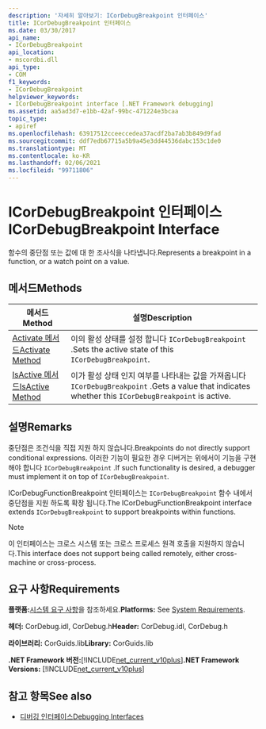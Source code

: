 ```yaml
---
description: '자세히 알아보기: ICorDebugBreakpoint 인터페이스'
title: ICorDebugBreakpoint 인터페이스
ms.date: 03/30/2017
api_name:
- ICorDebugBreakpoint
api_location:
- mscordbi.dll
api_type:
- COM
f1_keywords:
- ICorDebugBreakpoint
helpviewer_keywords:
- ICorDebugBreakpoint interface [.NET Framework debugging]
ms.assetid: aa5ad3d7-e1bb-42af-99bc-471224e3bcaa
topic_type:
- apiref
ms.openlocfilehash: 63917512cceeccedea37acdf2ba7ab3b849d9fad
ms.sourcegitcommit: ddf7edb67715a5b9a45e3dd44536dabc153c1de0
ms.translationtype: MT
ms.contentlocale: ko-KR
ms.lasthandoff: 02/06/2021
ms.locfileid: "99711806"
---
```

# <a name="icordebugbreakpoint-interface"></a><span data-ttu-id="7da9b-103">ICorDebugBreakpoint 인터페이스</span><span class="sxs-lookup"><span data-stu-id="7da9b-103">ICorDebugBreakpoint Interface</span></span>

<span data-ttu-id="7da9b-104">함수의 중단점 또는 값에 대 한 조사식을 나타냅니다.</span><span class="sxs-lookup"><span data-stu-id="7da9b-104">Represents a breakpoint in a function, or a watch point on a value.</span></span>  
  
## <a name="methods"></a><span data-ttu-id="7da9b-105">메서드</span><span class="sxs-lookup"><span data-stu-id="7da9b-105">Methods</span></span>  
  
|<span data-ttu-id="7da9b-106">메서드</span><span class="sxs-lookup"><span data-stu-id="7da9b-106">Method</span></span>|<span data-ttu-id="7da9b-107">설명</span><span class="sxs-lookup"><span data-stu-id="7da9b-107">Description</span></span>|  
|------------|-----------------|  
|[<span data-ttu-id="7da9b-108">Activate 메서드</span><span class="sxs-lookup"><span data-stu-id="7da9b-108">Activate Method</span></span>](icordebugbreakpoint-activate-method.md)|<span data-ttu-id="7da9b-109">이의 활성 상태를 설정 합니다 `ICorDebugBreakpoint` .</span><span class="sxs-lookup"><span data-stu-id="7da9b-109">Sets the active state of this `ICorDebugBreakpoint`.</span></span>|  
|[<span data-ttu-id="7da9b-110">IsActive 메서드</span><span class="sxs-lookup"><span data-stu-id="7da9b-110">IsActive Method</span></span>](icordebugbreakpoint-isactive-method.md)|<span data-ttu-id="7da9b-111">이가 활성 상태 인지 여부를 나타내는 값을 가져옵니다 `ICorDebugBreakpoint` .</span><span class="sxs-lookup"><span data-stu-id="7da9b-111">Gets a value that indicates whether this `ICorDebugBreakpoint` is active.</span></span>|  
  
## <a name="remarks"></a><span data-ttu-id="7da9b-112">설명</span><span class="sxs-lookup"><span data-stu-id="7da9b-112">Remarks</span></span>  

 <span data-ttu-id="7da9b-113">중단점은 조건식을 직접 지원 하지 않습니다.</span><span class="sxs-lookup"><span data-stu-id="7da9b-113">Breakpoints do not directly support conditional expressions.</span></span> <span data-ttu-id="7da9b-114">이러한 기능이 필요한 경우 디버거는 위에서이 기능을 구현 해야 합니다 `ICorDebugBreakpoint` .</span><span class="sxs-lookup"><span data-stu-id="7da9b-114">If such functionality is desired, a debugger must implement it on top of `ICorDebugBreakpoint`.</span></span>  
  
 <span data-ttu-id="7da9b-115">ICorDebugFunctionBreakpoint 인터페이스는 `ICorDebugBreakpoint` 함수 내에서 중단점을 지원 하도록 확장 됩니다.</span><span class="sxs-lookup"><span data-stu-id="7da9b-115">The ICorDebugFunctionBreakpoint interface extends `ICorDebugBreakpoint` to support breakpoints within functions.</span></span>  
  
> [!NOTE]
> <span data-ttu-id="7da9b-116">이 인터페이스는 크로스 시스템 또는 크로스 프로세스 원격 호출을 지원하지 않습니다.</span><span class="sxs-lookup"><span data-stu-id="7da9b-116">This interface does not support being called remotely, either cross-machine or cross-process.</span></span>  
  
## <a name="requirements"></a><span data-ttu-id="7da9b-117">요구 사항</span><span class="sxs-lookup"><span data-stu-id="7da9b-117">Requirements</span></span>  

 <span data-ttu-id="7da9b-118">**플랫폼:**[시스템 요구 사항](../../get-started/system-requirements.md)을 참조하세요.</span><span class="sxs-lookup"><span data-stu-id="7da9b-118">**Platforms:** See [System Requirements](../../get-started/system-requirements.md).</span></span>  
  
 <span data-ttu-id="7da9b-119">**헤더:** CorDebug.idl, CorDebug.h</span><span class="sxs-lookup"><span data-stu-id="7da9b-119">**Header:** CorDebug.idl, CorDebug.h</span></span>  
  
 <span data-ttu-id="7da9b-120">**라이브러리:** CorGuids.lib</span><span class="sxs-lookup"><span data-stu-id="7da9b-120">**Library:** CorGuids.lib</span></span>  
  
 <span data-ttu-id="7da9b-121">**.NET Framework 버전:**[!INCLUDE[net_current_v10plus](../../../../includes/net-current-v10plus-md.md)]</span><span class="sxs-lookup"><span data-stu-id="7da9b-121">**.NET Framework Versions:** [!INCLUDE[net_current_v10plus](../../../../includes/net-current-v10plus-md.md)]</span></span>  
  
## <a name="see-also"></a><span data-ttu-id="7da9b-122">참고 항목</span><span class="sxs-lookup"><span data-stu-id="7da9b-122">See also</span></span>

- [<span data-ttu-id="7da9b-123">디버깅 인터페이스</span><span class="sxs-lookup"><span data-stu-id="7da9b-123">Debugging Interfaces</span></span>](debugging-interfaces.md)
